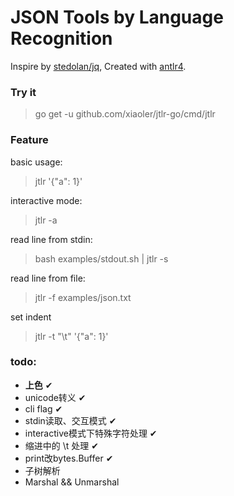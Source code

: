 # JSON Tools by Language Recognition

Inspire by [stedolan/jq](https://github.com/stedolan/jq), Created with [antlr4](https://github.com/antlr/antlr4).

### Try it

> go get -u github.com/xiaoler/jtlr-go/cmd/jtlr

### Feature

basic usage:
> jtlr '{"a": 1}'

interactive mode:
> jtlr -a

read line from stdin:
> bash examples/stdout.sh | jtlr -s

read line from file:
> jtlr -f examples/json.txt

set indent
> jtlr -t "\t" '{"a": 1}'

### todo:

- **上色** ✔︎
- unicode转义 ✔︎
- cli flag ✔︎
- stdin读取、交互模式 ✔︎
- interactive模式下特殊字符处理 ✔︎
- 缩进中的 \t 处理 ✔︎
- print改bytes.Buffer ✔︎
- 子树解析
- Marshal && Unmarshal
